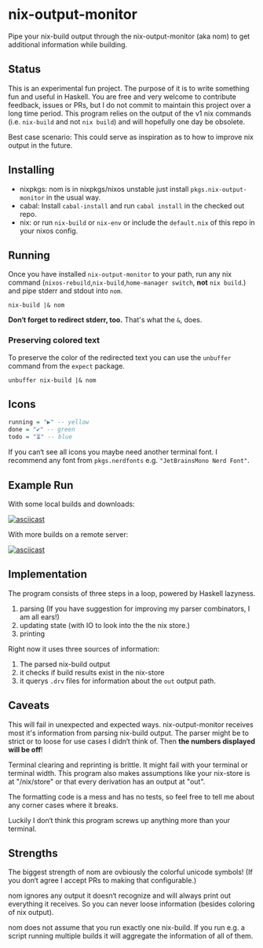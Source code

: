 nix-output-monitor
==================

Pipe your nix-build output through the nix-output-monitor (aka nom) to get additional information while building.

## Status

This is an experimental fun project. The purpose of it is to write something fun and useful in Haskell. You are free and very welcome to contribute feedback, issues or PRs, but I do not commit to maintain this project over a long time period.
This program relies on the output of the v1 nix commands (i.e. `nix-build` and not `nix build`) and will hopefully one day be obsolete.

Best case scenario: This could serve as inspiration as to how to improve nix output in the future.

## Installing

* nixpkgs: nom is in nixpkgs/nixos unstable just install `pkgs.nix-output-monitor` in the usual way.
* cabal: Install `cabal-install` and run `cabal install` in the checked out repo.
* nix: or run `nix-build` or `nix-env` or include the `default.nix` of this repo in your nixos config.

## Running

Once you have installed `nix-output-monitor` to your path, run any nix command (`nixos-rebuild`,`nix-build`,`home-manager switch`, **not** `nix build`.) and pipe stderr and stdout into `nom`.

```shell
nix-build |& nom
```

**Don‘t forget to redirect stderr, too.** That's what the `&`, does.

### Preserving colored text

To preserve the color of the redirected text you can use the `unbuffer` command from the `expect` package.

```shell
unbuffer nix-build |& nom
```

## Icons

```Haskell
running = "▶" -- yellow
done = "✔" -- green
todo = "⏳" -- blue
```

If you can‘t see all icons you maybe need another terminal font.
I recommend any font from `pkgs.nerdfonts` e.g. `"JetBrainsMono Nerd Font"`.

## Example Run

With some local builds and downloads:

[![asciicast](https://asciinema.org/a/HKWeTpFS42muAaJapSvMiSEbn.svg)](https://asciinema.org/a/HKWeTpFS42muAaJapSvMiSEbn)

With more builds on a remote server:

[![asciicast](https://asciinema.org/a/1TVTTlogGdmbC1jtwWCPiatb7.svg)](https://asciinema.org/a/1TVTTlogGdmbC1jtwWCPiatb7)

## Implementation

The program consists of three steps in a loop, powered by Haskell lazyness.

1. parsing (If you have suggestion for improving my parser combinators, I am all ears!)
2. updating state (with IO to look into the the nix store.)
3. printing

Right now it uses three sources of information:

1. The parsed nix-build output
2. it checks if build results exist in the nix-store
3. it querys `.drv` files for information about the `out` output path.

## Caveats

This will fail in unexpected and expected ways.
nix-output-monitor receives most it's information from parsing nix-build output. The parser might be to strict or to loose for use cases I didn‘t think of. Then **the numbers displayed will be off**!

Terminal clearing and reprinting is brittle. It might fail with your terminal or terminal width.
This program also makes assumptions like your nix-store is at "/nix/store" or that every derivation has an output at "out".

The formatting code is a mess and has no tests, so feel free to tell me about any corner cases where it breaks.

Luckily I don‘t think this program screws up anything more than your terminal.

## Strengths

The biggest strength of nom are ovbiously the colorful unicode symbols! (If you don‘t agree I accept PRs to making that configurable.)

nom ignores any output it doesn‘t recognize and will always print out everything it receives. So you can never loose information (besides coloring of nix output).

nom does not assume that you run exactly one nix-build. If you run e.g. a script running multiple builds it will aggregate the information of all of them.
